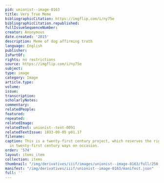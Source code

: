 ```yaml
---
pid: unionist--image-0163
title: Very True Meme
bibliographicCitation: https://imgflip.com/i/ny75e
bibliographicCitation.republished: 
fullIssueSequenceNumber: 
creator: Anonymous
date.created: '2015'
description: Meme of dog affirming truth
language: English
publisher: 
IsPartOf: 
rights: no restrictions
source: https://imgflip.com/i/ny75e
subject: 
type: image
category: Image
article.type: 
volume: 
issue: 
transcription: 
scholarlyNotes: 
commentary: 
relatedPeople: 
featured: 
repeated: 
relatedImage: 
relatedText: unionist--text-0091
relatedTextIssue: 1833-09-05 p01.17
filename: 
caption: This is a twenty-first century project, which reserves the right to speak
  in twenty-first century ways on occasion.
order: '574'
layout: items_item
collection: items
thumbnail: "/img/derivatives/iiif/images/unionist--image-0163/full/250,/0/default.jpg"
manifest: "/img/derivatives/iiif/unionist--image-0163/manifest.json"
full: ''
---
```

